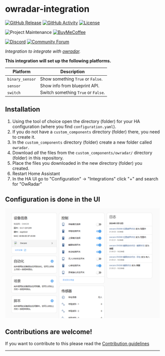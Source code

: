 # owradar-integration

[![GitHub Release][releases-shield]][releases]
[![GitHub Activity][commits-shield]][commits]
[![License][license-shield]](LICENSE)

![Project Maintenance][maintenance-shield]
[![BuyMeCoffee][buymecoffeebadge]][buymecoffee]

[![Discord][discord-shield]][discord]
[![Community Forum][forum-shield]][forum]

_Integration to integrate with [owradar][owradar]._

**This integration will set up the following platforms.**

Platform | Description
-- | --
`binary_sensor` | Show something `True` or `False`.
`sensor` | Show info from blueprint API.
`switch` | Switch something `True` or `False`.

## Installation

1. Using the tool of choice open the directory (folder) for your HA configuration (where you find `configuration.yaml`).
1. If you do not have a `custom_components` directory (folder) there, you need to create it.
1. In the `custom_components` directory (folder) create a new folder called `owradar`.
1. Download _all_ the files from the `custom_components/owradar/` directory (folder) in this repository.
1. Place the files you downloaded in the new directory (folder) you created.
1. Restart Home Assistant
1. In the HA UI go to "Configuration" -> "Integrations" click "+" and search for "OwRadar"

## Configuration is done in the UI

![设备截图1](docs/ha_device0.png)

## Contributions are welcome!

If you want to contribute to this please read the [Contribution guidelines](CONTRIBUTING.md)

***

[owradar]: https://github.com/zomco/owradar
[buymecoffee]: https://www.buymeacoffee.com/zomco
[buymecoffeebadge]: https://img.shields.io/badge/buy%20me%20a%20coffee-donate-yellow.svg?style=for-the-badge
[commits-shield]: https://img.shields.io/github/commit-activity/y/zomco/owradar-integration.svg?style=for-the-badge
[commits]: https://github.com/zomco/owradar-integration/commits/main
[discord]: https://discord.gg/Qa5fW2R
[discord-shield]: https://img.shields.io/discord/330944238910963714.svg?style=for-the-badge
[forum-shield]: https://img.shields.io/badge/community-forum-brightgreen.svg?style=for-the-badge
[forum]: https://community.home-assistant.io/
[license-shield]: https://img.shields.io/github/license/zomco/owradar-integration.svg?style=for-the-badge
[maintenance-shield]: https://img.shields.io/badge/maintainer-%40zomco-blue.svg?style=for-the-badge
[releases-shield]: https://img.shields.io/github/release/zomco/owradar-integration.svg?style=for-the-badge
[releases]: https://github.com/zomco/owradar-integration/releases
